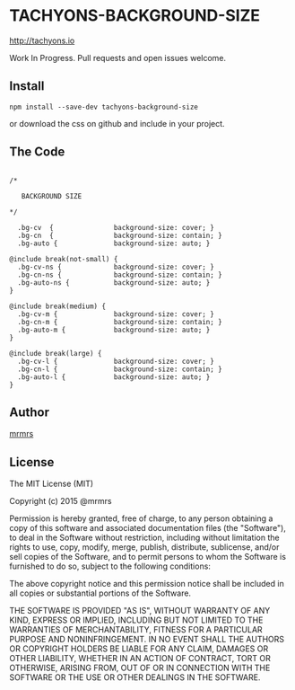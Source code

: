# TACHYONS-BACKGROUND-SIZE

http://tachyons.io


Work In Progress. Pull requests and open issues welcome.

## Install
```
npm install --save-dev tachyons-background-size
```
or download the css on github and include in your project.

## The Code
```

/*

   BACKGROUND SIZE

*/

  .bg-cv  {               background-size: cover; }
  .bg-cn  {               background-size: contain; }
  .bg-auto {              background-size: auto; }

@include break(not-small) {
  .bg-cv-ns {             background-size: cover; }
  .bg-cn-ns {             background-size: contain; }
  .bg-auto-ns {           background-size: auto; }
}

@include break(medium) {
  .bg-cv-m {              background-size: cover; }
  .bg-cn-m {              background-size: contain; }
  .bg-auto-m {            background-size: auto; }
}

@include break(large) {
  .bg-cv-l {              background-size: cover; }
  .bg-cn-l {              background-size: contain; }
  .bg-auto-l {            background-size: auto; }
}
```

## Author

[mrmrs](http://mrmrs.io)

## License

The MIT License (MIT)

Copyright (c) 2015 @mrmrs

Permission is hereby granted, free of charge, to any person obtaining a copy
of this software and associated documentation files (the "Software"), to deal
in the Software without restriction, including without limitation the rights
to use, copy, modify, merge, publish, distribute, sublicense, and/or sell
copies of the Software, and to permit persons to whom the Software is
furnished to do so, subject to the following conditions:

The above copyright notice and this permission notice shall be included in
all copies or substantial portions of the Software.

THE SOFTWARE IS PROVIDED "AS IS", WITHOUT WARRANTY OF ANY KIND, EXPRESS OR
IMPLIED, INCLUDING BUT NOT LIMITED TO THE WARRANTIES OF MERCHANTABILITY,
FITNESS FOR A PARTICULAR PURPOSE AND NONINFRINGEMENT. IN NO EVENT SHALL THE
AUTHORS OR COPYRIGHT HOLDERS BE LIABLE FOR ANY CLAIM, DAMAGES OR OTHER
LIABILITY, WHETHER IN AN ACTION OF CONTRACT, TORT OR OTHERWISE, ARISING FROM,
OUT OF OR IN CONNECTION WITH THE SOFTWARE OR THE USE OR OTHER DEALINGS IN
THE SOFTWARE.


